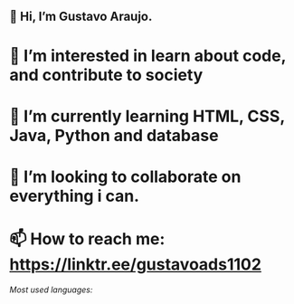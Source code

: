 ## 👋 Hi, I’m Gustavo Araujo.
# 👀 I’m interested in learn about code, and contribute to society
# 🌱 I’m currently learning HTML, CSS, Java, Python and database
# 💞️ I’m looking to collaborate on everything i can.
# 📫 How to reach me: https://linktr.ee/gustavoads1102

*Most used languages:*



<!---
GustavoADS19/GustavoADS19 is a ✨ special ✨ repository because its `README.md` (this file) appears on your GitHub profile.
You can click the Preview link to take a look at your changes.
--->
